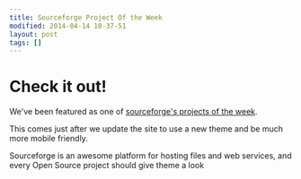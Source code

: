```yaml
---
title: Sourceforge Project Of the Week
modified: 2014-04-14 10-37-51
layout: post
tags: []
---
```


# Check it out!

We've been featured as one of [sourceforge's projects of the week](http://sourceforge.net/blog/projects-of-the-week-april-14-2014/).

This comes just after we update the site to use a new theme and be much more mobile friendly.

Sourceforge is an awesome platform for hosting files and web services, and every Open Source project should give theme a look
